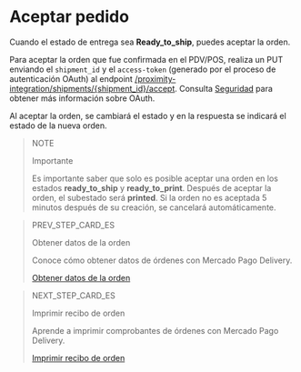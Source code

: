 # Aceptar pedido

Cuando el estado de entrega sea **Ready_to_ship**, puedes aceptar la orden.

Para aceptar  la orden que fue confirmada en el PDV/POS, realiza un PUT enviando el `shipment_id` y el `access-token` (generado por el proceso de autenticación OAuth) al endpoint [/proximity-integration/shipments/{shipment_id}/accept](https://www.mercadopago[FAKER][URL][DOMAIN]/developers/pt/reference/mp_delivery/_proximity-integration_shipments_shipment_id_accept/put). Consulta [Seguridad](https://www.mercadopago[FAKER][URL][DOMAIN]/developers/es/guides/security/oauth/introduction) para obtener más información sobre OAuth.

Al aceptar la orden, se cambiará el estado y en la respuesta se indicará el estado de la nueva orden.

> NOTE
>
> Importante
>
> Es importante saber que solo es posible aceptar una orden en los estados **ready_to_ship** y **ready_to_print**. Después de aceptar la orden, el subestado será **printed**. Si la orden no es aceptada 5 minutos después de su creación, se cancelará automáticamente.

> PREV_STEP_CARD_ES
>
> Obtener datos de la orden
>
> Conoce cómo obtener datos de órdenes con Mercado Pago Delivery.
>
> [Obtener datos de la orden](https://www.mercadopago[FAKER][URL][DOMAIN]/developers/es/guides/mp-delivery/get-order-data)

> NEXT_STEP_CARD_ES
>
> Imprimir recibo de orden
>
> Aprende a imprimir comprobantes de órdenes con Mercado Pago Delivery.
>
> [Imprimir recibo de orden](https://www.mercadopago[FAKER][URL][DOMAIN]/developers/es/guides/mp-delivery/print-order-receipt)
